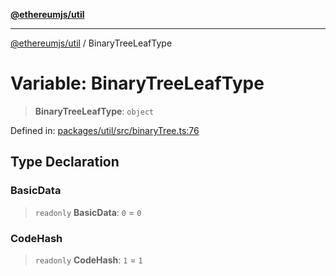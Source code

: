 [**@ethereumjs/util**](../README.md)

***

[@ethereumjs/util](../README.md) / BinaryTreeLeafType

# Variable: BinaryTreeLeafType

> **BinaryTreeLeafType**: `object`

Defined in: [packages/util/src/binaryTree.ts:76](https://github.com/ethereumjs/ethereumjs-monorepo/blob/master/packages/util/src/binaryTree.ts#L76)

## Type Declaration

### BasicData

> `readonly` **BasicData**: `0` = `0`

### CodeHash

> `readonly` **CodeHash**: `1` = `1`
